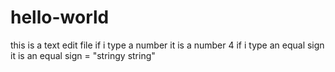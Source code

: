 # hello-world
this is a text edit file
if i type a number it is a number 4
if i type an equal sign it is an equal sign =
"stringy string" 
